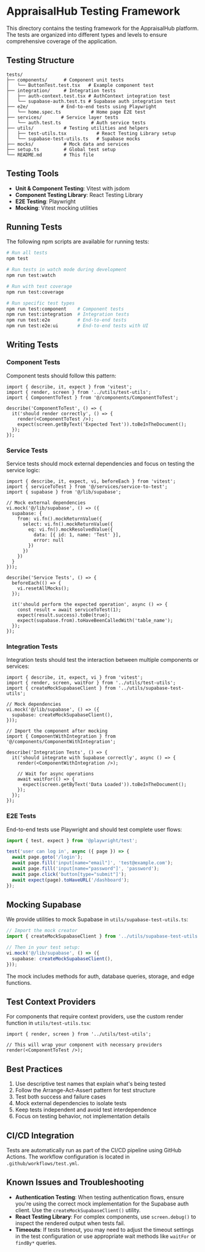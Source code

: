 # AppraisalHub Testing Framework

This directory contains the testing framework for the AppraisalHub platform. The tests are organized into different types and levels to ensure comprehensive coverage of the application.

## Testing Structure

```
tests/
├── components/      # Component unit tests
│   └── ButtonTest.test.tsx   # Example component test
├── integration/     # Integration tests
│   ├── auth-context.test.tsx # AuthContext integration test
│   └── supabase-auth.test.ts # Supabase auth integration test
├── e2e/            # End-to-end tests using Playwright
│   └── home.spec.ts           # Home page E2E test
├── services/       # Service layer tests
│   └── auth.test.ts           # Auth service tests
├── utils/           # Testing utilities and helpers
│   ├── test-utils.tsx           # React Testing Library setup
│   └── supabase-test-utils.ts   # Supabase mocks
├── mocks/           # Mock data and services
├── setup.ts         # Global test setup
└── README.md        # This file
```

## Testing Tools

- **Unit & Component Testing**: Vitest with jsdom
- **Component Testing Library**: React Testing Library
- **E2E Testing**: Playwright
- **Mocking**: Vitest mocking utilities

## Running Tests

The following npm scripts are available for running tests:

```bash
# Run all tests
npm test

# Run tests in watch mode during development
npm run test:watch

# Run with test coverage
npm run test:coverage

# Run specific test types
npm run test:component    # Component tests
npm run test:integration  # Integration tests
npm run test:e2e          # End-to-end tests
npm run test:e2e:ui       # End-to-end tests with UI
```

## Writing Tests

### Component Tests

Component tests should follow this pattern:

```tsx
import { describe, it, expect } from 'vitest';
import { render, screen } from '../utils/test-utils';
import { ComponentToTest } from '@/components/ComponentToTest';

describe('ComponentToTest', () => {
  it('should render correctly', () => {
    render(<ComponentToTest />);
    expect(screen.getByText('Expected Text')).toBeInTheDocument();
  });
});
```

### Service Tests

Service tests should mock external dependencies and focus on testing the service logic:

```tsx
import { describe, it, expect, vi, beforeEach } from 'vitest';
import { serviceToTest } from '@/services/service-to-test';
import { supabase } from '@/lib/supabase';

// Mock external dependencies
vi.mock('@/lib/supabase', () => ({
  supabase: {
    from: vi.fn().mockReturnValue({
      select: vi.fn().mockReturnValue({
        eq: vi.fn().mockResolvedValue({
          data: [{ id: 1, name: 'Test' }],
          error: null
        })
      })
    })
  }
}));

describe('Service Tests', () => {
  beforeEach(() => {
    vi.resetAllMocks();
  });
  
  it('should perform the expected operation', async () => {
    const result = await serviceToTest(1);
    expect(result.success).toBe(true);
    expect(supabase.from).toHaveBeenCalledWith('table_name');
  });
});
```

### Integration Tests

Integration tests should test the interaction between multiple components or services:

```tsx
import { describe, it, expect, vi } from 'vitest';
import { render, screen, waitFor } from '../utils/test-utils';
import { createMockSupabaseClient } from '../utils/supabase-test-utils';

// Mock dependencies
vi.mock('@/lib/supabase', () => ({
  supabase: createMockSupabaseClient(),
}));

// Import the component after mocking
import { ComponentWithIntegration } from '@/components/ComponentWithIntegration';

describe('Integration Tests', () => {
  it('should integrate with Supabase correctly', async () => {
    render(<ComponentWithIntegration />);
    
    // Wait for async operations
    await waitFor(() => {
      expect(screen.getByText('Data Loaded')).toBeInTheDocument();
    });
  });
});
```

### E2E Tests

End-to-end tests use Playwright and should test complete user flows:

```ts
import { test, expect } from '@playwright/test';

test('user can log in', async ({ page }) => {
  await page.goto('/login');
  await page.fill('input[name="email"]', 'test@example.com');
  await page.fill('input[name="password"]', 'password');
  await page.click('button[type="submit"]');
  await expect(page).toHaveURL('/dashboard');
});
```

## Mocking Supabase

We provide utilities to mock Supabase in `utils/supabase-test-utils.ts`:

```ts
// Import the mock creator
import { createMockSupabaseClient } from '../utils/supabase-test-utils';

// Then in your test setup:
vi.mock('@/lib/supabase', () => ({
  supabase: createMockSupabaseClient(),
}));
```

The mock includes methods for auth, database queries, storage, and edge functions.

## Test Context Providers

For components that require context providers, use the custom render function in `utils/test-utils.tsx`:

```tsx
import { render, screen } from '../utils/test-utils';

// This will wrap your component with necessary providers
render(<ComponentToTest />);
```

## Best Practices

1. Use descriptive test names that explain what's being tested
2. Follow the Arrange-Act-Assert pattern for test structure
3. Test both success and failure cases
4. Mock external dependencies to isolate tests
5. Keep tests independent and avoid test interdependence
6. Focus on testing behavior, not implementation details

## CI/CD Integration

Tests are automatically run as part of the CI/CD pipeline using GitHub Actions. The workflow configuration is located in `.github/workflows/test.yml`.

## Known Issues and Troubleshooting

- **Authentication Testing**: When testing authentication flows, ensure you're using the correct mock implementation for the Supabase auth client. Use the `createMockSupabaseClient()` utility.
- **React Testing Library**: For complex components, use `screen.debug()` to inspect the rendered output when tests fail.
- **Timeouts**: If tests timeout, you may need to adjust the timeout settings in the test configuration or use appropriate wait methods like `waitFor` or `findBy*` queries. 